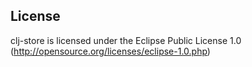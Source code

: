 ## License

clj-store is licensed under the Eclipse Public License 1.0 (http://opensource.org/licenses/eclipse-1.0.php)
